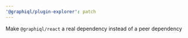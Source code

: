 ```yaml
---
'@graphiql/plugin-explorer': patch
---
```


Make `@graphiql/react` a real dependency instead of a peer dependency
